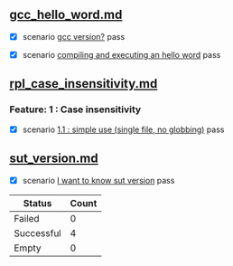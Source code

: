 ## [gcc_hello_word.md](..\..\examples\gcc_hello_word.md)  
  - [X] scenario [gcc version?](..\..\examples\gcc_hello_word.md) pass  

  - [X] scenario [compiling and executing an hello word](..\..\examples\gcc_hello_word.md) pass  

## [rpl_case_insensitivity.md](..\..\examples\rpl_case_insensitivity.md)  
  ### Feature: 1 : Case insensitivity  
  - [X] scenario [1.1 : simple use (single file, no globbing)](..\..\examples\rpl_case_insensitivity.md) pass  

## [sut_version.md](..\..\examples\sut_version.md)  
  - [X] scenario [I want to know sut version](..\..\examples\sut_version.md) pass  

| Status     | Count |
|------------|-------|
| Failed     | 0     |
| Successful | 4     |
| Empty      | 0     |
